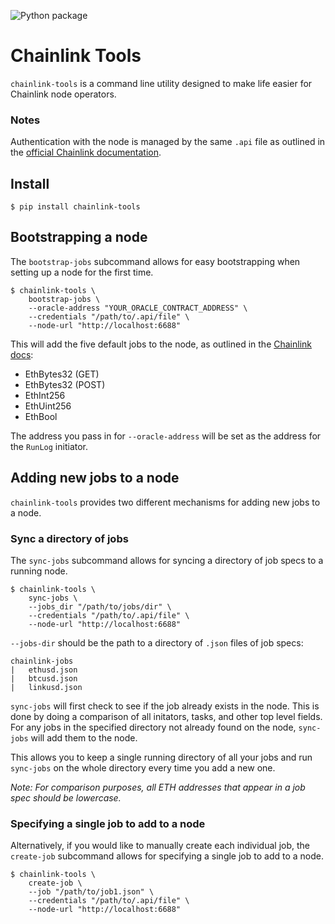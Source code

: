 ![Python package](https://github.com/dursk/chainlink-tools/workflows/Python%20package/badge.svg)

# Chainlink Tools

`chainlink-tools` is a command line utility designed to make life easier for Chainlink node operators.

### Notes

Authentication with the node is managed by the same `.api` file as outlined in the [official Chainlink documentation](https://docs.chain.link/docs/miscellaneous#config).

## Install
```
$ pip install chainlink-tools
```

## Bootstrapping a node
The `bootstrap-jobs` subcommand allows for easy bootstrapping when setting up a node for the first time.
```
$ chainlink-tools \
    bootstrap-jobs \
    --oracle-address "YOUR_ORACLE_CONTRACT_ADDRESS" \
    --credentials "/path/to/.api/file" \
    --node-url "http://localhost:6688"
```
This will add the five default jobs to the node, as outlined in the [Chainlink docs](https://docs.chain.link/docs/fulfilling-requests#add-jobs-to-the-node):
* EthBytes32 (GET)
* EthBytes32 (POST)
* EthInt256
* EthUint256
* EthBool

The address you pass in for `--oracle-address` will be set as the address for the `RunLog` initiator.

## Adding new jobs to a node
`chainlink-tools` provides two different mechanisms for adding new jobs to a node.
### Sync a directory of jobs
The `sync-jobs` subcommand allows for syncing a directory of job specs to a running node.
```
$ chainlink-tools \
    sync-jobs \
    --jobs_dir "/path/to/jobs/dir" \
    --credentials "/path/to/.api/file" \
    --node-url "http://localhost:6688"
```
`--jobs-dir` should be the path to a directory of `.json` files of job specs:
```
chainlink-jobs
|   ethusd.json
|   btcusd.json
|   linkusd.json
```
`sync-jobs` will first check to see if the job already exists in the node. This is done by doing a comparison of all initators, tasks, and other top level fields. For any jobs in the specified directory not already found on the node, `sync-jobs` will add them to the node.

This allows you to keep a single running directory of all your jobs and run `sync-jobs` on the whole directory every time you add a new one.

*Note: For comparison purposes, all ETH addresses that appear in a job spec should be lowercase.*
### Specifying a single job to add to a node
Alternatively, if you would like to manually create each individual job, the `create-job` subcommand allows for specifying a single job to add to a node.
```
$ chainlink-tools \
    create-job \
    --job "/path/to/job1.json" \
    --credentials "/path/to/.api/file" \
    --node-url "http://localhost:6688"
```
